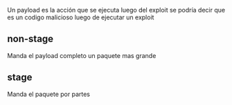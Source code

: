 Un payload es la acción que se ejecuta luego del exploit se podría decir que es un codigo malicioso luego de ejecutar un exploit 
## non-stage
Manda el payload completo un paquete mas grande 

## stage
Manda el paquete por partes 